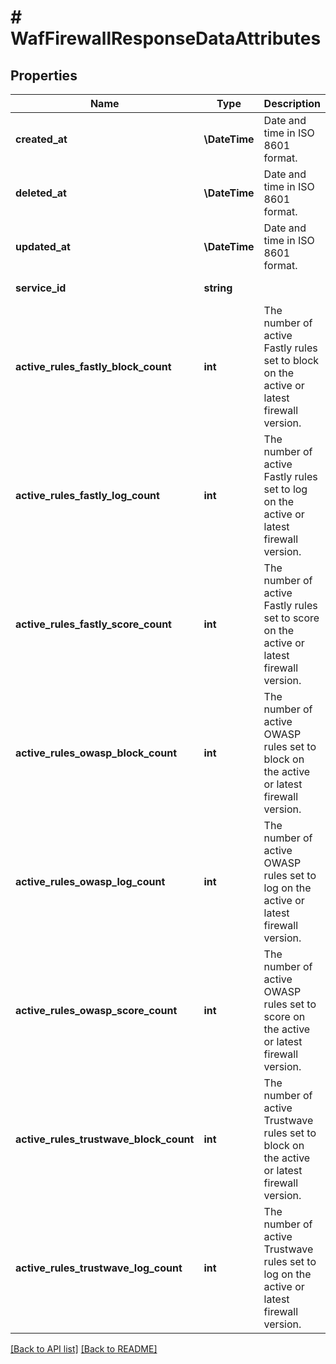 # # WafFirewallResponseDataAttributes

## Properties

Name | Type | Description | Notes
------------ | ------------- | ------------- | -------------
**created_at** | **\DateTime** | Date and time in ISO 8601 format. | [optional] [readonly] 
**deleted_at** | **\DateTime** | Date and time in ISO 8601 format. | [optional] [readonly] 
**updated_at** | **\DateTime** | Date and time in ISO 8601 format. | [optional] [readonly] 
**service_id** | **string** |  | [optional] [readonly] 
**active_rules_fastly_block_count** | **int** | The number of active Fastly rules set to block on the active or latest firewall version. | [optional] [readonly] 
**active_rules_fastly_log_count** | **int** | The number of active Fastly rules set to log on the active or latest firewall version. | [optional] [readonly] 
**active_rules_fastly_score_count** | **int** | The number of active Fastly rules set to score on the active or latest firewall version. | [optional] [readonly] 
**active_rules_owasp_block_count** | **int** | The number of active OWASP rules set to block on the active or latest firewall version. | [optional] [readonly] 
**active_rules_owasp_log_count** | **int** | The number of active OWASP rules set to log on the active or latest firewall version. | [optional] [readonly] 
**active_rules_owasp_score_count** | **int** | The number of active OWASP rules set to score on the active or latest firewall version. | [optional] [readonly] 
**active_rules_trustwave_block_count** | **int** | The number of active Trustwave rules set to block on the active or latest firewall version. | [optional] [readonly] 
**active_rules_trustwave_log_count** | **int** | The number of active Trustwave rules set to log on the active or latest firewall version. | [optional] [readonly] 


[[Back to API list]](../../README.md#endpoints) [[Back to README]](../../README.md)
